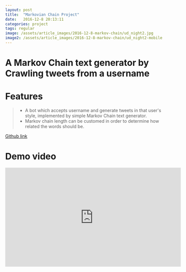 ```yaml
---
layout: post
title:  "Markovian Chain Project"
date:   2016-12-8 20:13:11
categories: project
tags: regular
image: /assets/article_images/2016-12-8-markov-chain/ud_night2.jpg
image2: /assets/article_images/2016-12-8-markov-chain/ud_night2-mobile.jpg
---
```


# A Markov Chain text generator by Crawling tweets from a username

# Features

> - A bot which accepts username and generate tweets in that user's style, implemented by simple Markov Chain text generator.
> - Markov chain length can be customed in order to determine how related the words should be.



[Github link](https://github.com/HanchengZhao/Markovian-tweets)

# Demo video
<iframe width="560" height="315" src="https://www.youtube.com/embed/V8EDltZLS5g" frameborder="0" allowfullscreen></iframe>